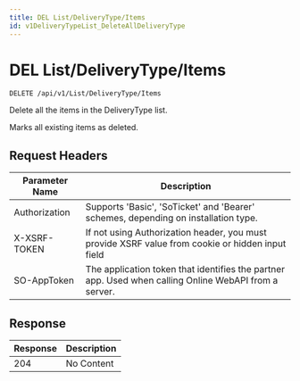 ```yaml
---
title: DEL List/DeliveryType/Items
id: v1DeliveryTypeList_DeleteAllDeliveryType
---
```


# DEL List/DeliveryType/Items

```http
DELETE /api/v1/List/DeliveryType/Items
```

Delete all the items in the DeliveryType list.

Marks all existing items as deleted.






## Request Headers

| Parameter Name | Description |
|----------------|-------------|
| Authorization  | Supports 'Basic', 'SoTicket' and 'Bearer' schemes, depending on installation type. |
| X-XSRF-TOKEN   | If not using Authorization header, you must provide XSRF value from cookie or hidden input field |
| SO-AppToken | The application token that identifies the partner app. Used when calling Online WebAPI from a server. |


## Response


| Response | Description |
|----------------|-------------|
| 204 | No Content |